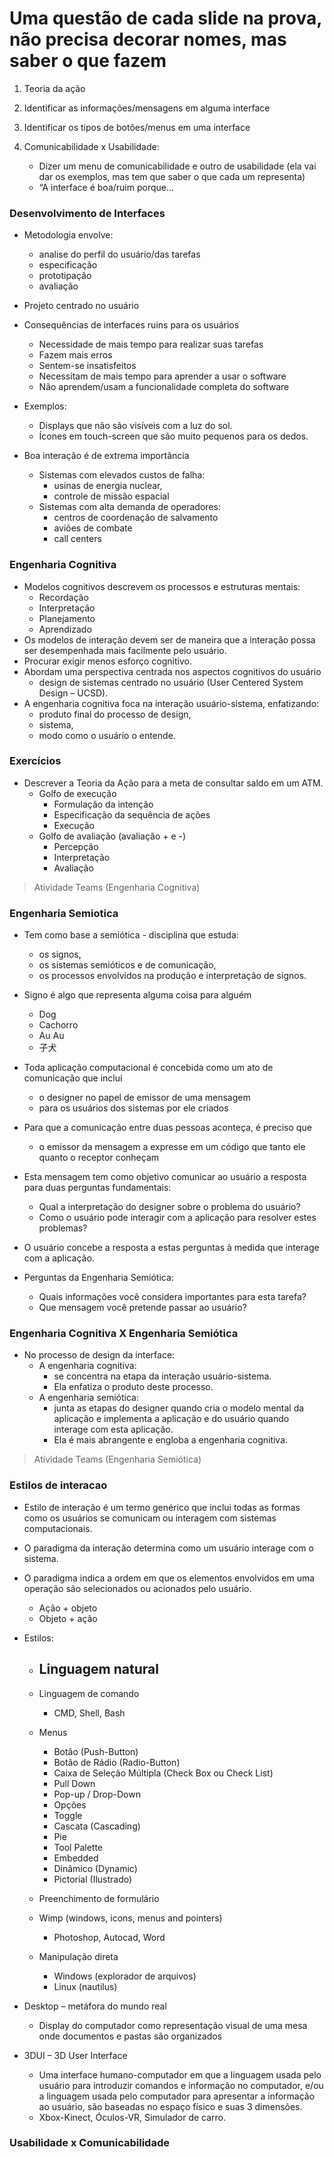 # Uma questão de cada slide na prova, não precisa decorar nomes, mas saber o que fazem

1) Teoria da ação

2) Identificar as informações/mensagens em alguma interface

3) Identificar os tipos de botões/menus em uma interface

4) Comunicabilidade x Usabilidade:
   - Dizer um menu de comunicabilidade e outro de usabilidade (ela vai dar os exemplos, mas tem que saber o que cada um representa)
    - “A interface é boa/ruim porque…


### Desenvolvimento de Interfaces
- Metodologia envolve:
    * analise do perfil do usuário/das tarefas
    * especificação
    * prototipação
    * avaliação

- Projeto centrado no usuário

- Consequências de interfaces ruins para os usuários
    * Necessidade de mais tempo para realizar suas tarefas
    * Fazem mais erros
    * Sentem-se insatisfeitos
    * Necessitam de mais tempo para aprender a usar o software
    * Não aprendem/usam a funcionalidade completa do software 

- Exemplos:
    * Displays que não são visíveis com a luz do sol.
    * Ícones em touch-screen que são muito pequenos para os dedos.

- Boa interação é de extrema importância
    - Sistemas com elevados custos de falha:
        * usinas de energia nuclear, 
        * controle de missão espacial
    - Sistemas com alta demanda de operadores:
        - centros de coordenação de salvamento
        - aviões de combate
        - call centers

### Engenharia Cognitiva
- Modelos cognitivos descrevem os processos e estruturas mentais:
    * Recordação
    * Interpretação
    * Planejamento
    * Aprendizado
- Os modelos de interação devem ser de maneira que a interação possa ser desempenhada mais facilmente pelo usuário.
- Procurar exigir menos esforço cognitivo.
- Abordam uma perspectiva centrada nos aspectos cognitivos do usuário
    * design de sistemas centrado no usuário (User Centered System Design – UCSD).
- A engenharia cognitiva foca na interação usuário-sistema, enfatizando:
    * produto final do processo de design, 
    * sistema, 
    * modo como o usuário o entende.

### Exercícios
- Descrever a Teoria da Ação para a meta de consultar saldo em um ATM.
    - Golfo de execução
        * Formulação da intenção
        * Especificação da sequência de ações
        * Execução
    - Golfo de avaliação (avaliação + e -)
        * Percepção
        * Interpretação
        * Avaliação

> Atividade Teams (Engenharia Cognitiva)

### Engenharia Semiotica
- Tem como base a semiótica - disciplina que estuda:
    * os signos, 
    * os sistemas semióticos e de comunicação,
    * os processos envolvidos na produção e interpretação de signos.

- Signo é algo que representa alguma coisa para alguém
    * Dog
    * Cachorro
    * Au Au
    * 子犬

- Toda aplicação computacional é concebida como um ato de comunicação que incluí
    * o designer no papel de emissor de uma mensagem 
    * para os usuários dos sistemas por ele criados
- Para que a comunicação entre duas pessoas aconteça, é preciso que 
    * o emissor da mensagem a expresse em um código que tanto ele quanto o receptor conheçam

- Esta mensagem tem como objetivo comunicar ao usuário a resposta para duas perguntas fundamentais:
    * Qual a interpretação do designer sobre o problema do usuário?
    * Como o usuário pode interagir com a aplicação para resolver estes problemas?
- O usuário concebe a resposta a estas perguntas à medida que interage com a aplicação.

- Perguntas da Engenharia Semiótica:
    * Quais informações você considera importantes para esta tarefa?
    * Que mensagem você pretende passar ao usuário?

### Engenharia Cognitiva X Engenharia Semiótica
- No processo de design da interface:
    - A engenharia cognitiva:
        * se concentra na etapa da interação usuário-sistema. 
        * Ela enfatiza o produto deste processo.
    - A engenharia semiótica:
        * junta as etapas  do designer quando cria o modelo mental da aplicação e implementa a aplicação e do usuário quando interage com esta aplicação.
        * Ela é mais abrangente e engloba a engenharia cognitiva.

> Atividade Teams (Engenharia Semiótica)

### Estilos de interacao
- Estilo de interação é um termo genérico que inclui todas as formas como os usuários se comunicam ou interagem com sistemas computacionais.

- O paradigma da interação determina como um usuário interage com o sistema. 
- O paradigma indica a ordem em que os elementos envolvidos em uma operação são selecionados ou acionados pelo usuário.
    * Ação + objeto
    * Objeto + ação

- Estilos:
    * Linguagem natural
        - 

    * Linguagem de comando
        - CMD, Shell, Bash
        
    * Menus
        - Botão (Push-Button)
        - Botão de Rádio (Radio-Button)
        - Caixa de Seleção Múltipla (Check Box ou Check List)
        - Pull Down
        - Pop-up / Drop-Down
        - Opções
        - Toggle
        - Cascata (Cascading)
        - Pie
        - Tool Palette
        - Embedded
        - Dinâmico (Dynamic)
        - Pictorial (Ilustrado)

    * Preenchimento de formulário

    * Wimp (windows, icons, menus and pointers)
        - Photoshop, Autocad, Word

    * Manipulação direta
        - Windows (explorador de arquivos)
        - Linux (nautilus)
    
- Desktop – metáfora do mundo real
    * Display do computador como representação visual de uma mesa onde documentos e pastas são organizados

- 3DUI – 3D User Interface
    * Uma interface humano-computador em que a linguagem usada pelo usuário para introduzir comandos e informação no computador, e/ou a linguagem usada pelo computador para apresentar a informação ao usuário, são baseadas no espaço físico e suas 3 dimensões.
    * Xbox-Kinect, Óculos-VR, Simulador de carro.

### Usabilidade x Comunicabilidade